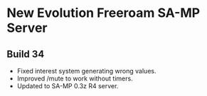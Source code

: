 New Evolution Freeroam SA-MP Server
===================================

Build 34
--------
- Fixed interest system generating wrong values.
- Improved /mute to work without timers.
- Updated to SA-MP 0.3z R4 server.